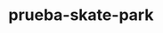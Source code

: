 # prueba-skate-park


  <script>
    $('button').click(async (event) => {
      console.log('hola')
      event.preventDefault()
      const email = $('#email').val()
      const nombre = $('#nombre').val()
      const password = $('#password').val()
      const repitaPassword = $('#repitaPassword').val()
      const experiencia = $('#experiencia').val()
      const especialidad = $('#especialidad').val()
      const foto = $('#foto').val()
      console.log(email, nombre, password, repitaPassword, experiencia, especialidad, foto)

      const payload = { email, nombre, password, repitaPassword, experiencia, especialidad, foto }
      const FormData = require('form-data')
      const form = document.querySelector("formularioRegistro")
      const formulario = new FormData(form)

      try {
        await axios.post('/Registro', formulario, {
          Headers: {
            "Content-Type": "multipart/form-data" 
          }
        })
        alert('Usuario registrado con éxito')
        window.location.href = '/Login'
      }
      catch (error) {
        alert(error.message)
      }

    })
  </script>
